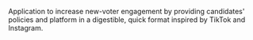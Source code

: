 Application to increase new-voter engagement by providing candidates' policies and platform in a digestible, quick format inspired by TikTok and Instagram.

